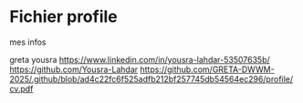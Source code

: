 # Fichier profile
mes infos

greta
yousra 
https://www.linkedin.com/in/yousra-lahdar-53507635b/
https://github.com/Yousra-Lahdar
https://github.com/GRETA-DWWM-2025/.github/blob/ad4c22fc6f525adfb212bf257745db54564ec296/profile/cv.pdf